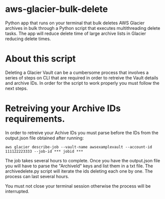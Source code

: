 # aws-glacier-bulk-delete
Python app that runs on your terminal that bulk deletes AWS Glacier archives in bulk through a Python script that executes multithreading delete tasks. The app will reduce delete time of large archive lists in Glacier reducing delete times.

# About this script
Deleting a Glacier Vault can be a cumbersome process that involves a series of steps on CLI that are required in order to retreive the Vault details and archive IDs. In order for the script to work properly you must follow the next steps.

# Retreiving your Archive IDs requirements.

In order to retreive your Achive IDs you must parse before the IDs from the output.json file obtained after running: 

```aws glacier describe-job --vault-name awsexamplevault --account-id 111122223333 --job-id *** jobid ***```

The job takes several hours to complete. Once you have the output.json file you will have to parse the "ArchiveId" keys and list them in a txt file. The archivedelete.py script will iterate the ids deleting each one by one. The process can last several hours.

You must not close your terminal session otherwise the process will be interrupted.

